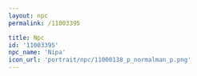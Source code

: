 ```yaml
---
layout: npc
permalink: /11003395

title: Npc
id: '11003395'
npc_name: 'Nipa'
icon_url: 'portrait/npc/11000138_p_normalman_p.png'
---
```


